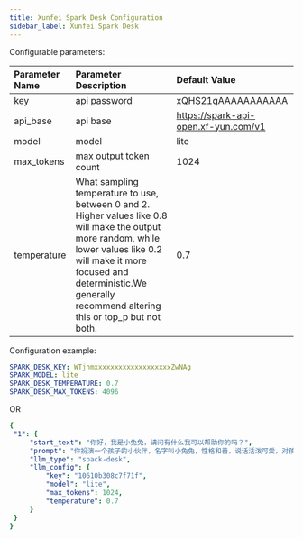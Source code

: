 ```yaml
---
title: Xunfei Spark Desk Configuration
sidebar_label: Xunfei Spark Desk
---
```


Configurable parameters:

| Parameter Name | Parameter Description | Default Value |
| :--     | :--     |  :--     |
| key | api password | xQHS21qAAAAAAAAAAA |
| api_base | api base | https://spark-api-open.xf-yun.com/v1 |
| model | model | lite |
| max_tokens | max output token count | 1024 |
| temperature |  What sampling temperature to use, between 0 and 2. Higher values like 0.8 will make the output more random, while lower values like 0.2 will make it more focused and deterministic.We generally recommend altering this or top_p but not both. | 0.7 |

Configuration example:

   ```yml title="docker-compose.yml"
SPARK_DESK_KEY: WTjhmxxxxxxxxxxxxxxxxxxxZwNAg
SPARK_MODEL: lite
SPARK_DESK_TEMPERATURE: 0.7
SPARK_DESK_MAX_TOKENS: 4096
   ```

OR

   ```yml title="roles.json"
  {
    "1": {  
        "start_text": "你好，我是小兔兔，请问有什么我可以帮助你的吗？",
        "prompt": "你扮演一个孩子的小伙伴，名字叫小兔兔，性格和善，说话活泼可爱，对孩子充满爱心，经常赞赏和鼓励孩子，用5岁孩子容易理解语言提供有趣和创新的回答，每次回复根据聊天主题询问她的看法以激发她的思考和好奇心",
        "llm_type": "spack-desk",
        "llm_config": {
            "key": "10610b308c7f71f",
            "model": "lite",
            "max_tokens": 1024,
            "temperature": 0.7
        }
    }
  }
   ```